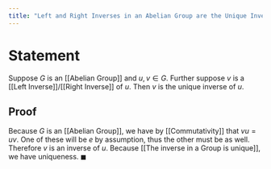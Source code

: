 ```yaml
---
title: "Left and Right Inverses in an Abelian Group are the Unique Inverse"
---
```


# Statement
Suppose $G$ is an [[Abelian Group]] and $u, v \in G$. Further suppose $v$ is a [[Left Inverse]]/[[Right Inverse]] of $u$. Then $v$ is the unique inverse of $u$.

## Proof
Because $G$ is an [[Abelian Group]], we have by [[Commutativity]] that $vu = uv$. One of these will be $e$ by assumption, thus the other must be as well. Therefore $v$ is an inverse of $u$. Because [[The inverse in a Group is unique]], we have uniqueness. $\blacksquare$